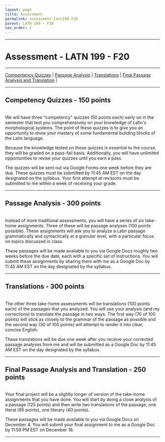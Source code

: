 ```yaml
---
layout: page
title: Assessment
permalink: assessment-latn199-f20
parent: LATN 199 - F20
nav_order: 2
---
```

***

# Assessment - LATN 199 - F20

***

[Compentency Quizzes](#competency-quizzes---150-points) \| [Passage Analysis](#passage-analysis---300-points) \| [Translations](#translations---300-points) \| [Final Passage Analysis and Translation](#final-passage-analysis-and-translation---250-points) \|

***

## Competency Quizzes - 150 points
&nbsp;  
We will have three "competency" quizzes (50 points each) early on in the semester that test you comprehensively on your knowledge of Latin's morphological systems. The point of these quizzes is to give you an opportunity to show your mastery of some fundamental building blocks of the Latin language.

Because the knowledge tested on these quizzes is essential to the course, they will be graded on a pass-fail basis. Additionally, you will have unlimited opportunities to revise your quizzes until you earn a pass.

The quizzes will be sent out via Google Forms one week before they are due. These quizzes must be submitted by 11:45 AM EST on the day designated on the syllabus. Your first attempt at revisions must be submitted to me within a week of receiving your grade.

***

## Passage Analysis - 300 points
&nbsp;  
Instead of more traditional assessments, you will have a series of six take-home assignments. Three of these will be passage analyses (100 points possible). These assignments will ask you to analyze a Latin passage grammatically and syntactically at a granular level, with a particular focus on topics discussed in class.

These passages will be made available to you via Google Docs roughly two weeks before the due date, each with a specific set of instructions. You will submit these assignments by sharing them with me as a Google Doc by 11:45 AM EST on the day designated by the syllabus.

***

## Translations - 300 points
&nbsp;  
The other three take-home assessments will be translations (100 points each) of the passages that you analyzed. You will use your analysis (and my corrections) to translate the passage in two ways. The first way (70 of 100 points) will stick as closely to the grammar of the passage as possible and the second way (30 of 100 points) will attempt to render it into clear, concise English.

These translations will be due one week after you receive your corrected passage analyses from me and will be submitted as a Google Doc by 11:45 AM EST on the day designated by the syllabus.

***

## Final Passage Analysis and Translation - 250 points
&nbsp;  
Your final project will be a slightly longer of version of the take-home assignments that you have done. You will start by doing a close analysis of a passage (125 points) and then write two translations of the passage, one literal (85 points), one literary (40 points).

These passages will be made available to you via Google Docs on December 4. You will submit your final assignment to me as a Google Doc by 11:59 PM EST on December 18.

***
